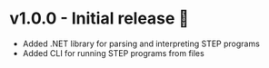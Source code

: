 # v1.0.0 - Initial release 🥳

- Added .NET library for parsing and interpreting STEP programs
- Added CLI for running STEP programs from files

